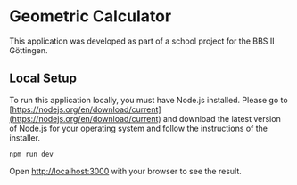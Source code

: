 # Geometric Calculator

This application was developed as part of a school project for the BBS II Göttingen.

## Local Setup

To run this application locally, you must have Node.js installed.
Please go to [https://nodejs.org/en/download/current](https://nodejs.org/en/download/current) and
download the latest version of Node.js for your operating system and follow the instructions of the installer.

```bash
npm run dev
```

Open [http://localhost:3000](http://localhost:3000) with your browser to see the result.
